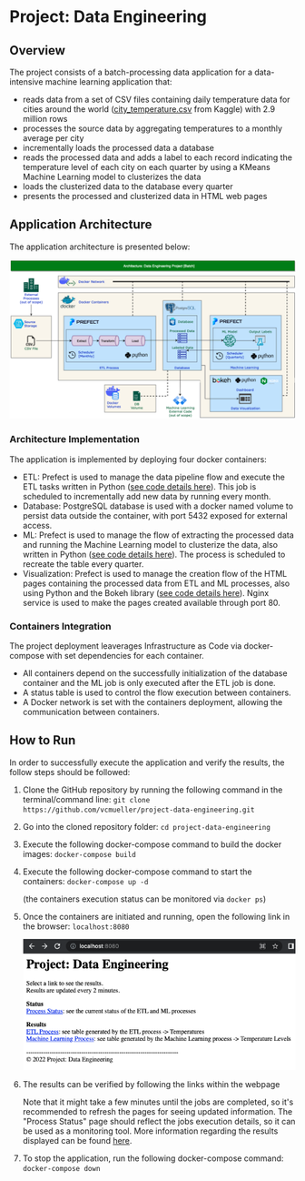 # Project: Data Engineering

## Overview

The project consists of a batch-processing data application for a data-intensive machine learning application that:
- reads data from a set of CSV files containing daily temperature data for cities around the world ([city_temperature.csv](https://www.kaggle.com/datasets/sudalairajkumar/daily-temperature-of-major-cities?select=city_temperature.csv) from Kaggle) with 2.9 million rows
- processes the source data by aggregating temperatures to a monthly average per city
- incrementally loads the processed data a database
- reads the processed data and adds a label to each record indicating the temperature level of each city on each quarter by using a KMeans Machine Learning model to clusterizes the data
- loads the clusterized data to the database every quarter
- presents the processed and clusterized data in HTML web pages


## Application Architecture

The application architecture is presented below:

![Architecture](Images/Architecture.png?raw=true "Architecture")

### Architecture Implementation

The application is implemented by deploying four docker containers:
- ETL: Prefect is used to manage the data pipeline flow and execute the ETL tasks written in Python ([see code details here](code/etl)). This job is scheduled to incrementally add new data by running every month.
- Database: PostgreSQL database is used with a docker named volume to persist data outside the container, with port 5432 exposed for external access.
- ML: Prefect is used to manage the flow of extracting the processed data and running the Machine Learning model to clusterize the data, also written in Python ([see code details here](code/ml)). The process is scheduled to recreate the table every quarter.
- Visualization: Prefect is used to manage the creation flow of the HTML pages containing the processed data from ETL and ML processes, also using Python and the Bokeh library ([see code details here](code/visualization)). Nginx service is used to make the pages created available through port 80.

### Containers Integration

The project deployment leaverages Infrastructure as Code via docker-compose with set dependencies for each container.
- All containers depend on the successfully initialization of the database container and the ML job is only executed after the ETL job is done.
- A status table is used to control the flow execution between containers.
- A Docker network is set with the containers deployment, allowing the communication between containers.


## How to Run

In order to successfully execute the application and verify the results, the follow steps should be followed:
1. Clone the GitHub repository by running the following command in the terminal/command line:
    `git clone https://github.com/vcmueller/project-data-engineering.git`
    
2. Go into the cloned repository folder:
    `cd project-data-engineering`

3. Execute the following docker-compose command to build the docker images:
    `docker-compose build`

4. Execute the following docker-compose command to start the containers:
    `docker-compose up -d`

    (the containers execution status can be monitored via `docker ps`)

5. Once the containers are initiated and running, open the following link in the browser:
    `localhost:8080`

    ![Home Page](Images/HomePage.png?raw=true "Home Page")

6. The results can be verified by following the links within the webpage

    Note that it might take a few minutes until the jobs are completed, so it's recommended to refresh the pages for seeing updated information.
    The "Process Status" page should reflect the jobs execution details, so it can be used as a monitoring tool.
    More information regarding the results displayed can be found [here](code/visualization).

7. To stop the application, run the following docker-compose command:
    `docker-compose down`


